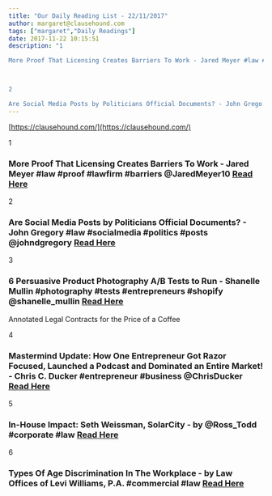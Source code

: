 ```yaml
---
title: "Our Daily Reading List - 22/11/2017"
author: margaret@clausehound.com
tags: ["margaret","Daily Readings"]
date: 2017-11-22 10:15:51
description: "1

More Proof That Licensing Creates Barriers To Work - Jared Meyer #law #proof #lawfirm #barriers @JaredMeyer10 Read Here



2

Are Social Media Posts by Politicians Official Documents? - John Grego..."
---
```


[https://clausehound.com/](https://clausehound.com/)

1

### More Proof That Licensing Creates Barriers To Work - Jared Meyer #law #proof #lawfirm #barriers @JaredMeyer10 [Read Here](https://www.forbes.com/sites/jaredmeyer/2017/11/17/more-proof-that-licensing-creates-barriers-to-work/#53cbaa94a97d)

2

### Are Social Media Posts by Politicians Official Documents? - John Gregory #law #socialmedia #politics #posts @johndgregory [Read Here](http://www.slaw.ca/2017/11/17/are-social-media-posts-by-politicians-official-documents/)

3

### 6 Persuasive Product Photography A/B Tests to Run - Shanelle Mullin #photography #tests #entrepreneurs #shopify @shanelle_mullin [Read Here](https://www.shopify.ca/blog/6-product-photography-tests)

Annotated Legal Contracts
for the Price of a Coffee

4

### Mastermind Update: How One Entrepreneur Got Razor Focused, Launched a Podcast and Dominated an Entire Market! - Chris C. Ducker #entrepreneur #business @ChrisDucker [Read Here](http://www.chrisducker.com/bernd-geropp-mastermind-update/)

5

### In-House Impact: Seth Weissman, SolarCity - by @Ross_Todd #corporate #law [Read Here](https://goo.gl/jnJmtX)

6

### Types Of Age Discrimination In The Workplace - by Law Offices of Levi Williams, P.A. #commercial #law [Read Here](https://goo.gl/a3JE91)